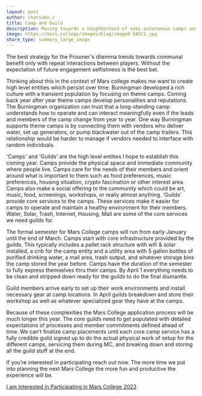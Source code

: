 ```yaml
---
layout: post
author: chatsubo.z
title: Camp and Guild
description: Moving towards a neighborhood of semi-autonomous camps and camp services. 
image: https://mars.college/images/blog/image0-5A5C1.jpg
share_type: summary_large_image
---
```


The best strategy for the Prisoner's dilemma trends towards communal benefit only with repeat interactions between players. Without the expectation of future engagement selfishness is the best bet.

Thinking about this in the context of Mars college makes me want to create high level entities which persist over time.  Burningman developed a rich culture with a transient population by focusing on theme camps. Coming back year after year theme camps develop personalities and reputations. The Burningman organization can trust that a long-standing camp understands how to operate and can interact meaningfully even if the leads and members of the camp change from year to year.  One way Burningman supports theme camps is by connecting them with vendors who deliver water, set up generators, or pump blackwater out of the camp trailers. This relationship would be harder to manage if vendors needed to interface with random individuals.

'Camps' and 'Guilds' are the high level entities I hope to establish this coming year. Camps provide the physical space and immediate community where people live. Camps care for the needs of their members and orient around what is important to them such as food preferences, music preferences, housing situation, crypto fascination or other interest area. Camps also make a social offering to the community which could be art, music, food, screenings, workshops, or really almost anything. ‘Guilds’ provide core services to the camps. These services make it easier for camps to operate and maintain a healthy environment for their members. Water, Solar, Trash, Internet, Housing, Mail are some of the core services we need guilds for.

The formal semester for Mars College camps will run from early January until the end of March.  Camps start with core infrastructure provided by the guilds. This typically includes a pallet rack structure with wifi & solar installed, a crib for the camp entity and a utility area with 5 gallon bottles of purified drinking water, a mail area, trash output, and whatever storage bins the camp stored the year before. Camps have the duration of the semester to fully express themselves thru their camps. By April 1 everything needs to be clean and stripped down ready for the guilds to do the final dismantle.

Guild members arrive early to set up their work environments and install necessary gear at camp locations. In April guilds breakdown and store their workshop as well as whatever specialized gear they have at the camps.

Because of these complexities the Mars College application process will be much longer this year. The core guilds need to get populated with detailed expectations of processes and member commitments defined ahead of time. We can’t finalize camp placements until each core camp service has a fully credible guild signed up to do the actual physical work of setup for the different camps, servicing them during MC, and breaking down and storing all the guild stuff at the end. 

If you’re interested in participating reach out now. The more time we put into planning the next Mars College the more fun and productive the experience will be. 

[I am Interested in Participating in Mars College 2023](https://docs.google.com/forms/d/e/1FAIpQLSdGwGCCvEFTOb4yauRoDrtShIVjVyNCZG7CtRjMzhqo8ghdRQ/viewform)
